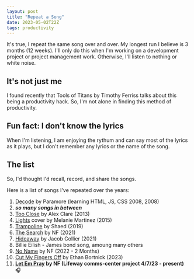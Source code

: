 ```yaml
---
layout: post
title: "Repeat a Song"
date: 2023-05-02T22Z
tags: productivity
---
```


It's true, I repeat the same song over and over. My longest run I believe is 3 months (12 weeks). I'll only do this when I'm working on a development project or project management work. Otherwise, I'll listen to nothing or white noise.

## It's not just me

I found recently that Tools of Titans by Timothy Ferriss talks about this being a productivity hack. So, I'm not alone in finding this method of productivity.

## Fun fact: I don't know the lyrics

When I'm listening, I am enjoying the rythum and can say most of the lyrics as it plays, but I don't remember any lyrics or the name of the song.

## The list

So, I'd thought I'd recall, record, and share the songs.

Here is a list of songs I've repeated over the years:

1. [Decode](https://www.youtube.com/watch?v=wD9tWGL52u4) by Paramore (learning HTML, JS, CSS 2008, 2008)
1. **_so many songs in between_**
1. [Too Close](https://www.youtube.com/watch?v=zP50Ewh31E4) by Alex Clare (2013)
1. [Lights](https://www.youtube.com/watch?v=lcp1raxLR4s) cover by Melanie Martinez (2015)
1. [Trampoline](https://www.youtube.com/watch?v=4h26oYuE2h0) by Shaed (2019)
1. [The Search](https://www.youtube.com/watch?v=fnlJw9H0xAM/) by NF (2021)
1. [Hideaway](https://www.youtube.com/watch?v=4v3zyPEy-Po) by Jacob Collier (2021)
1. Billie Eilish - James bond song, amoung many others
1. [No Name](https://www.youtube.com/watch?v=CJzaYLc4pPY) by NF (2022 - 2 Months)
1. [Cut My Fingers Off](https://www.youtube.com/watch?v=ljBqpVgtm4M) by Ethan Bortnick (2023)
1. **[Let Em Pray](https://www.youtube.com/watch?v=6LJI6Tt37iE) by NF (Lifeway comms-center project 4/7/23 - present)** 🎧
